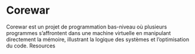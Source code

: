 # Corewar
Corewar est un projet de programmation bas-niveau où plusieurs programmes s’affrontent dans une machine virtuelle en manipulant directement la mémoire, illustrant la logique des systèmes et l’optimisation du code.
Resources
